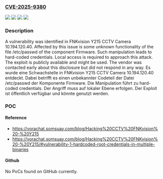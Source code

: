 ### [CVE-2025-9380](https://cve.mitre.org/cgi-bin/cvename.cgi?name=CVE-2025-9380)
![](https://img.shields.io/static/v1?label=Product&message=Y215%20CCTV%20Camera&color=blue)
![](https://img.shields.io/static/v1?label=Version&message=10.194.120.40%20&color=brightgreen)
![](https://img.shields.io/static/v1?label=Vulnerability&message=Hard-coded%20Credentials&color=brightgreen)
![](https://img.shields.io/static/v1?label=Vulnerability&message=Use%20of%20Hard-coded%20Password&color=brightgreen)

### Description

A vulnerability was identified in FNKvision Y215 CCTV Camera 10.194.120.40. Affected by this issue is some unknown functionality of the file /etc/passwd of the component Firmware. Such manipulation leads to hard-coded credentials. Local access is required to approach this attack. The exploit is publicly available and might be used. The vendor was contacted early about this disclosure but did not respond in any way.
Es wurde eine Schwachstelle in FNKvision Y215 CCTV Camera 10.194.120.40 entdeckt. Dabei betrifft es einen unbekannter Codeteil der Datei /etc/passwd der Komponente Firmware. Die Manipulation führt zu hard-coded credentials. Der Angriff muss auf lokaler Ebene erfolgen. Der Exploit ist öffentlich verfügbar und könnte genutzt werden.

### POC

#### Reference
- https://vorachat.somsuay.com/blog/Hacking%20CCTV%20FNKvision%20-%20Y215
- https://vorachat.somsuay.com/blog/Hacking%20CCTV%20FNKvision%20-%20Y215/#vulnerability-1-hardcoded-root-credentials-in-multiple-binaries

#### Github
No PoCs found on GitHub currently.

